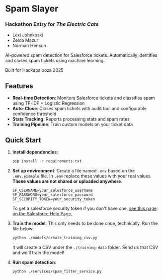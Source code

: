 # Spam Slayer
### Hackathon Entry for *The Electric Cats*
- Lexi Johnkoski
- Zelda Mazur
- Norman Henson

AI-powered spam detection for Salesforce tickets. Automatically identifies and closes spam tickets using machine learning.

Built for Hackapalooza 2025

## Features

- **Real-time Detection**: Monitors Salesforce tickets and classifies spam using TF-IDF + Logistic Regression
- **Auto-Close**: Closes spam tickets with audit trail and configurable confidence threshold
- **Stats Tracking**: Reports processing stats and spam rates
- **Training Pipeline**: Train custom models on your ticket data

## Quick Start

1. **Install dependencies**:
   ```bash
   pip install -r requirements.txt
   ```

2. **Set up environment**:
   Create a file named `.env` based on the `.env.example` file. In `.env` replace these values with your real values. **These values are not shared or uploaded anywhere**. 

   ```
   SF_USERNAME=your_salesforce_username
   SF_PASSWORD=your_salesforce_password  
   SF_SECURITY_TOKEN=your_security_token
   ```

   To get a salesforce security token if you don't have one, [see this page on the Salesforce Help Page.](https://help.salesforce.com/s/articleView?id=xcloud.user_security_token.htm&type=5)

3. **Train the model**:
   This only needs to be done once, technically. Run the file below:

   ```bash
   python ./models/create_training_csv.py
   ```

   It will create a CSV under the `./training-data` folder. Send us that CSV and we'll train the model!

4. **Run spam detection**:
   ```bash
   python ./services/spam_filter_service.py
   ```